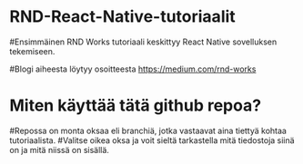 # RND-React-Native-tutoriaalit
#Ensimmäinen RND Works tutoriaali keskittyy React Native sovelluksen tekemiseen. 

#Blogi aiheesta löytyy osoitteesta https://medium.com/rnd-works 

# Miten käyttää tätä github repoa?
#Repossa on monta oksaa eli branchiä, jotka vastaavat aina tiettyä kohtaa tutoriaalista. 
#Valitse oikea oksa ja voit sieltä tarkastella mitä tiedostoja siinä on ja mitä niissä on sisällä. 
